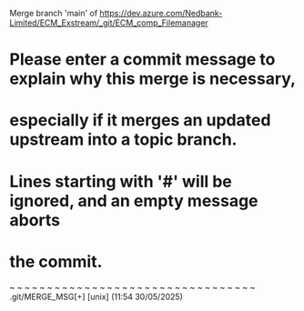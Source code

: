 Merge branch 'main' of
https://dev.azure.com/Nedbank-Limited/ECM_Exstream/_git/ECM_comp_Filemanager
# Please enter a commit message to explain why this merge is necessary,
# especially if it merges an updated upstream into a topic branch.  #
# Lines starting with '#' will be ignored, and an empty message aborts
# the commit.
~                                                                                                                                                                           ~                                                                                                                                                                           ~                                                                                                                                                                           ~                                                                                                                                                                           ~                                                                                                                                                                           ~                                                                                                                                                                           ~                                                                                                                                                                           ~                                                                                                                                                                           ~                                                                                                                                                                           ~                                                                                                                                                                           ~                                                                                                                                                                           ~                                                                                                                                                                           ~                                                                                                                                                                           ~                                                                                                                                                                           ~                                                                                                                                                                           ~                                                                                                                                                                           ~                                                                                                                                                                           ~                                                                                                                                                                           ~                                                                                                                                                                           ~                                                                                                                                                                           ~                                                                                                                                                                           ~                                                                                                                                                                           ~                                                                                                                                                                           ~                                                                                                                                                                           ~                                                                                                                                                                           ~                                                                                                                                                                           ~                                                                                                                                                                           ~                                                                                                                                                                           ~                                                                                                                                                                           ~                                                                                                                                                                           ~                                                                                                                                                                           ~                                                                                                                                                                           ~
.git/MERGE_MSG[+] [unix] (11:54 30/05/2025)    
